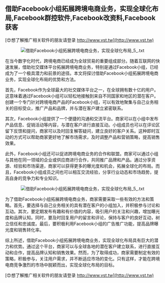 ## **借助Facebook小组拓展跨境电商业务，实现全球化布局,Facebook群控软件,Facebook改资料,Facebook获客**

[😍想了解推广相关软件的朋友请登录 http://www.vst.tw](http://www.vst.tw)

 <center><img src="https://vst.tw/MP4/tuiguang/png/2.png" alt="借助Facebook小组拓展跨境电商业务，实现全球化布局_5_.txt"></center>

在当今数字化时代，跨境电商已经成为全球贸易的重要组成部分。随着互联网的快速发展，借助社交媒体平台拓展跨境电商业务，特别是通过Facebook小组，已经成为了一个极具潜力和前景的途径。本文将探讨借助Facebook小组拓展跨境电商业务，实现全球化布局的优势和方法。

首先，Facebook作为全球最大的社交媒体平台之一，在全球拥有数十亿的用户。这意味着通过Facebook小组可以轻松地接触到来自不同国家和地区的潜在客户。创建一个专门针对跨境电商产品的Facebook小组，可以有效地聚集与自己业务相关的目标受众，推广产品和品牌，并与潜在客户建立紧密联系。

其次，Facebook小组提供了一个便捷的沟通和交流平台。商家可以在小组中发布产品信息、促销活动等内容，与潜在客户进行直接互动。小组成员也可以在评论区留下反馈和提问，商家可以及时回复解答疑问，建立良好的客户关系。这种即时互动的方式可以帮助商家更好地了解市场需求，及时调整产品和营销策略，提高销售效果。

此外，Facebook小组还可以促进跨境电商业务的合作和联盟。商家可以通过小组与其他在同一领域的企业或供应商进行合作，共同推广品牌和产品。通过分享资源、经验和市场渠道，商家可以获得更多的曝光度和机会，拓展全球化的布局。而且，Facebook小组成员之间也可以相互交流经验，分享行业动态和市场趋势，提高自身的竞争力和专业知识。

 <center><img src="https://vst.tw/MP4/tuiguang/png/2.png" alt="借助Facebook小组拓展跨境电商业务，实现全球化布局_5_.txt"></center>

为了借助Facebook小组拓展跨境电商业务，商家需要采取一些有效的方法和策略。首先，要选择与自己业务相关的具有潜在客户的小组加入，并积极参与讨论和互动。其次，要定期发布有趣和有价值的内容，吸引用户的关注和兴趣，增加曝光度和品牌认知。同时，要及时回复用户的留言和评论，保持与客户的良好互动，树立信任和忠诚度。最后，要积极利用Facebook小组的广告推广功能，提高品牌曝光度和销售转化率。

综上所述，借助Facebook小组拓展跨境电商业务，实现全球化布局具有巨大的潜力和优势。通过这个平台，商家可以与全球各地的潜在客户建立联系，进行直接互动和合作，提高品牌认知和销售效果。然而，为了取得成功，商家需要制定有效的策略，积极参与，关注用户需求，并不断适应市场的变化。只有这样，才能在跨境电商竞争激烈的市场中脱颖而出，实现全球化布局的目标。

[😍想了解推广相关软件的朋友请登录 http://www.vst.tw](http://www.vst.tw)



